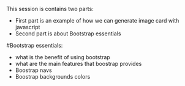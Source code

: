 This session is contains two parts:
- First part is an example of how we can generate image card with javascript
- Second part is about Bootstrap essentials

#Bootstrap essentials:
- what is the benefit of using bootstrap
- what are the main features that boostrap provides
- Boostrap navs
- Boostrap backgrounds colors